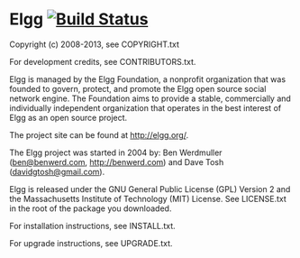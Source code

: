 Elgg [![Build Status](https://secure.travis-ci.org/Elgg/Elgg.png?branch=master)](https://travis-ci.org/Elgg/Elgg)
====

Copyright (c) 2008-2013, see COPYRIGHT.txt

For development credits, see CONTRIBUTORS.txt.

Elgg is managed by the Elgg Foundation, a nonprofit organization that was
founded to govern, protect, and promote the Elgg open source social network
engine.  The Foundation aims to provide a stable, commercially and
individually independent organization that operates in the best interest of Elgg
as an open source project.

The project site can be found at http://elgg.org/.

The Elgg project was started in 2004 by:
Ben Werdmuller (<ben@benwerd.com>, <http://benwerd.com>) and
Dave Tosh (<davidgtosh@gmail.com>).

Elgg is released under the GNU General Public License (GPL) Version 2 and the
Massachusetts Institute of Technology (MIT) License. See LICENSE.txt 
in the root of the package you downloaded.

For installation instructions, see INSTALL.txt.

For upgrade instructions, see UPGRADE.txt.